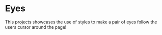 # Eyes
This projects showcases the use of styles to make a pair of eyes follow the users cursor around the page!
